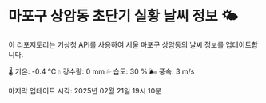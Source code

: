 
# 마포구 상암동 초단기 실황 날씨 정보 🌤️

이 리포지토리는 기상청 API를 사용하여 서울 마포구 상암동의 날씨 정보를 업데이트합니다. 

🌡️ 기온: -0.4 ℃
💧 강수량: 0 mm
💦 습도: 30 %
🌬️ 풍속: 3 m/s

마지막 업데이트 시각: 2025년 02월 21일 19시 10분    
